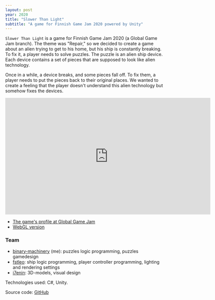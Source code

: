 ```yaml
---
layout: post
year: 2020
title: "Slower Than Light"
subtitle: "A game for Finnish Game Jam 2020 powered by Unity"
---
```


`Slower Than Light` is a game for Finnish Game Jam 2020 (a Global Game Jam branch). The theme was "Repair," so we decided to create a game about an alien trying to get to his home, but his ship is constantly breaking. To fix it, a player needs to solve puzzles. The puzzle is an alien ship device. Each device contains a set of pieces that are supposed to look like alien technology.

Once in a while, a device breaks, and some pieces fall off. To fix them, a player needs to put the pieces back to their original places. We wanted to create a feeling that the player doesn't understand this alien technology but somehow fixes the devices.

<iframe width="650" height="370" src="https://www.youtube.com/embed/qNIFPOU-_wM" frameborder="0" allow="accelerometer; autoplay; clipboard-write; encrypted-media; gyroscope; picture-in-picture" allowfullscreen></iframe>

- [The game's profile at Global Game Jam](https://globalgamejam.org/2020/games/slower-light-5)
- [WebGL version](https://simmer.io/@fstleo/slower-than-light)

### Team
- [binary-machinery](https://github.com/binary-machinery) (me): puzzles logic programming, puzzles gamedesign
- [fstleo](https://github.com/fstleo): ship logic programming, player controller programming, lighting and rendering settings
- [i7enin](https://github.com/i7enin): 3D-models, visual design

Technologies used: C#, Unity.

Source code: [GitHub](https://github.com/binary-machinery/fgj20)

